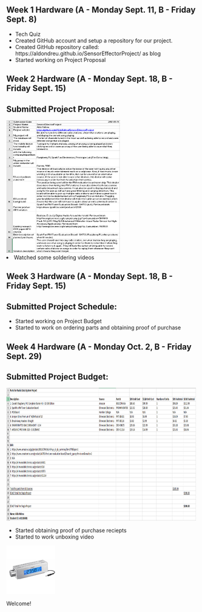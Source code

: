 <html>
  <head>
        <h2>Week 1 Hardware (A - Monday Sept. 11, B - Friday Sept. 8)</h2>
  </head>
  
  <body>
<ul>
  <li>Tech Quiz</li>
  <li>Created GitHub account and setup a repository for our project.</li>
  <li>Created GitHub repository called: https://aldondreu.github.io/SensorEffectorProject/ as blog</li>
  <li>Started working on Project Proposal</li>
</ul>
  
 <head> 
  <h2>Week 2 Hardware (A - Monday Sept. 18, B - Friday Sept. 15)</h2>
 </head>
 
<h2>Submitted Project Proposal:</h2>
<img src="https://raw.githubusercontent.com/AldoNdreu/SensorEffectorProject/master/pictures/AldoNdreuProposal.PNG" alt="Proposal" width="300" height="350"><br>
<li> Watched some soldering videos</li>

 <head> 
  <h2>Week 3 Hardware (A - Monday Sept. 18, B - Friday Sept. 15)</h2>
 </head>
 
 <h2>Submitted Project Schedule:</h2>
 <ul>
  <li>Started working on Project Budget</li>
  <li>Started to work on ordering parts and obtaining proof of purchase</li>
  </ul>

<head> 
  <h2>Week 4 Hardware (A - Monday Oct. 2, B - Friday Sept. 29)</h2>
 </head>
 
 <h2>Submitted Project Budget:</h2>
 <img src="https://github.com/AldoNdreu/SensorEffectorProject/blob/master/pictures/ProjectBudgetAldoNdreu.PNG" alt="Budget" width="500" height="350"><br>
 <ul>
  <li>Started obtaining proof of purchase reciepts</li>
  <li>Started to work unboxing video</li>
  </ul>

<img src="https://raw.githubusercontent.com/AldoNdreu/SensorEffectorProject/master/pictures/radio.JPG" alt="RadioPic" width="128" height="128">

<p>Welcome!</p>
</body>
  </html>

